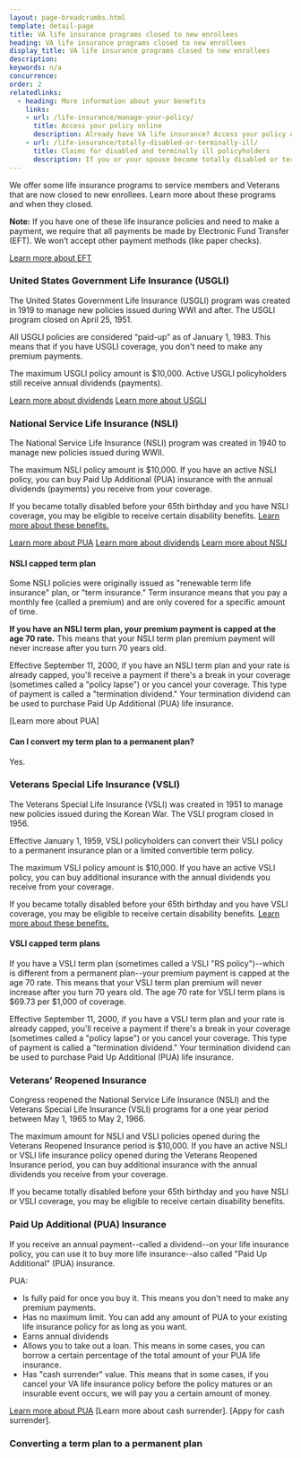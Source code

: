 ```yaml
---
layout: page-breadcrumbs.html
template: detail-page
title: VA life insurance programs closed to new enrollees
heading: VA life insurance programs closed to new enrollees
display_title: VA life insurance programs closed to new enrollees
description: 
keywords: n/a
concurrence:
order: 2
relatedlinks:
  - heading: More information about your benefits
    links:
    - url: /life-insurance/manage-your-policy/
      title: Access your policy online
      description: Already have VA life insurance? Access your policy online.
    - url: /life-insurance/totally-disabled-or-terminally-ill/
      title: Claims for disabled and terminally ill policyholders
      description: If you or your spouse become totally disabled or terminally ill, find out if you can get certain benefits.
---
```


<div class="va-introtext">

We offer some life insurance programs to service members and Veterans that are now closed to new enrollees. Learn more about these programs and when they closed. 

</div>

**Note:** If you have one of these life insurance policies and need to make a payment, we require that all payments be made by Electronic Fund Transfer (EFT). We won’t accept other payment methods (like paper checks). <br>

[Learn more about EFT](https://www.benefits.va.gov/INSURANCE/payments-eft.asp)

### United States Government Life Insurance (USGLI)

The United States Government Life Insurance (USGLI) program was created in 1919 to manage new policies issued during WWI and after. The USGLI program closed on April 25, 1951. 

All USGLI policies are considered “paid-up” as of January 1, 1983. This means that if you have USGLI coverage, you don't need to make any premium payments. <br>

The maximum USGLI policy amount is $10,000. Active USGLI policyholders still receive annual dividends (payments).

[Learn more about dividends](https://www.benefits.va.gov/insurance/dividends_options.asp)
[Learn more about USGLI](https://www.benefits.va.gov/INSURANCE/docs/2018_VALifeBook.pdf)

### National Service Life Insurance (NSLI)

The National Service Life Insurance (NSLI) program was created in 1940 to manage new policies issued during WWII. 

The maximum NSLI policy amount is $10,000. If you have an active NSLI policy, you can buy Paid Up Additional (PUA) insurance with the annual dividends (payments) you receive from your coverage. 

If you became totally disabled before your 65th birthday and you have NSLI coverage, you may be eligible to receive certain disability benefits. [Learn more about these benefits.](https://www.benefits.va.gov/INSURANCE/gli-claim-disability.asp)

[Learn more about PUA](https://www.benefits.va.gov/INSURANCE/docs/2018_VALifeBook.pdf)
[Learn more about dividends](https://www.benefits.va.gov/insurance/dividends_options.asp)
[Learn more about NSLI](https://www.benefits.va.gov/INSURANCE/docs/2018_VALifeBook.pdf)

#### NSLI capped term plan

Some NSLI policies were originally issued as "renewable term life insurance" plan, or "term insurance." Term insurance means that you pay a monthly fee (called a premium) and are only covered for a specific amount of time.

<b>If you have an NSLI term plan, your premium payment is capped at the age 70 rate.</b> This means that your NSLI term plan premium payment will never increase after you turn 70 years old. 

Effective September 11, 2000, if you have an NSLI term plan and your rate is already capped, you'll receive a payment if there's a break in your coverage (sometimes called a "policy lapse") or you cancel your coverage. This type of payment is called a "termination dividend." Your termination dividend can be used to purchase Paid Up Additional (PUA) life insurance. 

[Learn more about PUA]

#### Can I convert my term plan to a permanent plan?

Yes. 



### Veterans Special Life Insurance (VSLI)

The Veterans Special Life Insurance (VSLI) was created in 1951 to manage new policies issued during the Korean War. The VSLI program closed in 1956.

Effective January 1, 1959, VSLI policyholders can convert their VSLI policy to a permanent insurance plan or a limited convertible term policy.

The maximum VSLI policy amount is $10,000. If you have an active VSLI policy, you can buy additional insurance with the annual dividends you receive from your coverage. 

If you became totally disabled before your 65th birthday and you have VSLI coverage, you may be eligible to receive certain disability benefits. [Learn more about these benefits.](https://www.benefits.va.gov/INSURANCE/gli-claim-disability.asp)

#### VSLI capped term plans

If you have a VSLI term plan (sometimes called a VSLI "RS policy")--which is different from a permanent plan--your premium payment is capped at the age 70 rate. This means that your VSLI term plan premium will never increase after you turn 70 years old. The age 70 rate for VSLI term plans is $69.73 per $1,000 of coverage.

Effective September 11, 2000, if you have a VSLI term plan and your rate is already capped, you'll receive a payment if there's a break in your coverage (sometimes called a "policy lapse") or you cancel your coverage. This type of payment is called a "termination dividend." Your termination dividend can be used to purchase Paid Up Additional (PUA) life insurance. 


### Veterans’ Reopened Insurance

Congress reopened the National Service Life Insurance (NSLI) and the Veterans Special Life Insurance (VSLI) programs for a one year period between May 1, 1965 to May 2, 1966. 

The maximum amount for NSLI and VSLI policies opened during the Veterans Reopened Insurance period is $10,000. If you have an active NSLI or VSLI life insurance policy opened during the Veterans Reopened Insurance period, you can buy additional insurance with the annual dividends you receive from your coverage. 

If you became totally disabled before your 65th birthday and you have NSLI or VSLI coverage, you may be eligible to receive certain disability benefits. 

### Paid Up Additional (PUA) Insurance

If you receive an annual payment--called a dividend--on your life insurance policy, you can use it to buy more life insurance--also called "Paid Up Additional" (PUA) insurance. 

PUA:

- Is fully paid for once you buy it. This means you don't need to make any premium payments.
- Has no maximum limit. You can add any amount of PUA to your existing life insurance policy for as long as you want.
- Earns annual dividends
- Allows you to take out a loan. This means in some cases, you can borrow a certain percentage of the total amount of your PUA life insurance. 
- Has "cash surrender" value. This means that in some cases, if you cancel your VA life insurance policy before the policy matures or an insurable event occurs, we will pay you a certain amount of money. <br>

[Learn more about PUA](https://www.benefits.va.gov/INSURANCE/docs/2018_VALifeBook.pdf)
[Learn more about cash surrender].
[Appy for cash surrender].


### Converting a term plan to a permanent plan














